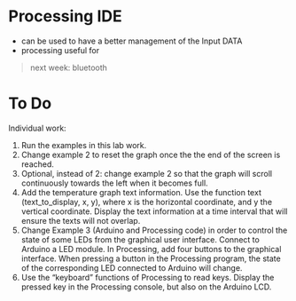 # Processing IDE
- can be used to have a better management of the Input DATA
- processing useful for

> next week: bluetooth


# To Do

Individual work:
1. Run the examples in this lab work.
2. Change example 2 to reset the graph once the the end of the screen is reached.
3. Optional, instead of 2: change example 2 so that the graph will scroll continuously towards
the left when it becomes full.
4. Add the temperature graph text information. Use the function text (text_to_display, x, y),
where x is the horizontal coordinate, and y the vertical coordinate. Display the text
information at a time interval that will ensure the texts will not overlap.
5. Change Example 3 (Arduino and Processing code) in order to control the state of some
LEDs from the graphical user interface. Connect to Arduino a LED module. In Processing,
add four buttons to the graphical interface. When pressing a button in the Processing
program, the state of the corresponding LED connected to Arduino will change.
6. Use the “keyboard” functions of Processing to read keys. Display the pressed key in the
Processing console, but also on the Arduino LCD.
